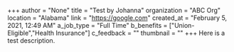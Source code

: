 +++
author = "None"
title = "Test by Johanna"
organization = "ABC Org"
location = "Alabama"
link = "https://google.com"
created_at = "February 5, 2021, 12:49 AM"
a_job_type = "Full Time"
b_benefits = ["Union-Eligible","Health Insurance"]
c_feedback = ""
thumbnail = ""
+++
Here is a test description.